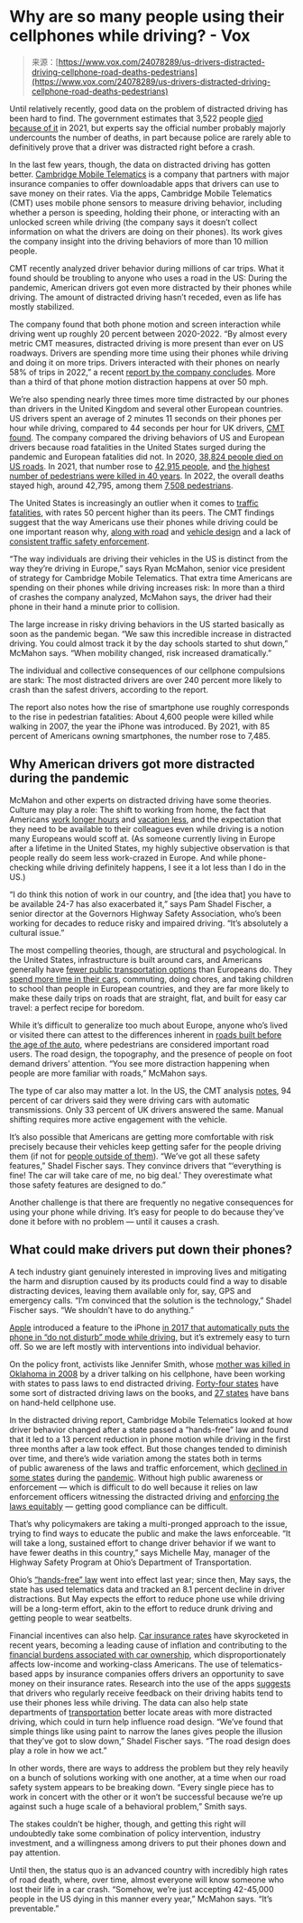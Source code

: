 <!--yml
category: 未分类
date: 2024-05-29 13:19:34
-->

# Why are so many people using their cellphones while driving? - Vox

> 来源：[https://www.vox.com/24078289/us-drivers-distracted-driving-cellphone-road-deaths-pedestrians](https://www.vox.com/24078289/us-drivers-distracted-driving-cellphone-road-deaths-pedestrians)

Until relatively recently, good data on the problem of distracted driving has been hard to find. The government estimates that 3,522 people [died because of it](https://www.nhtsa.gov/risky-driving/distracted-driving#:~:text=Distracted%20driving%20is%20dangerous%2C%20claiming,us%20keep%20America's%20roads%20safe.) in 2021, but experts say the official number probably majorly undercounts the number of deaths, in part because police are rarely able to definitively prove that a driver was distracted right before a crash. 

In the last few years, though, the data on distracted driving has gotten better. [Cambridge Mobile Telematics](https://www.cmtelematics.com/) is a company that partners with major insurance companies to offer downloadable apps that drivers can use to save money on their rates. Via the apps, Cambridge Mobile Telematics (CMT) uses mobile phone sensors to measure driving behavior, including whether a person is speeding, holding their phone, or interacting with an unlocked screen while driving (the company says it doesn’t collect information on what the drivers are doing on their phones). Its work gives the company insight into the driving behaviors of more than 10 million people.

CMT recently analyzed driver behavior during millions of car trips. What it found should be troubling to anyone who uses a road in the US: During the pandemic, American drivers got even more distracted by their phones while driving. The amount of distracted driving hasn’t receded, even as life has mostly stabilized. 

The company found that both phone motion and screen interaction while driving went up roughly 20 percent between 2020-2022\. “By almost every metric CMT measures, distracted driving is more present than ever on US roadways. Drivers are spending more time using their phones while driving and doing it on more trips. Drivers interacted with their phones on nearly 58% of trips in 2022,” a recent [report by the company concludes](https://www.cmtelematics.com/distracted-driving-report-2023/). More than a third of that phone motion distraction happens at over 50 mph. 

We’re also spending nearly three times more time distracted by our phones than drivers in the United Kingdom and several other European countries. US drivers spent an average of 2 minutes 11 seconds on their phones per hour while driving, compared to 44 seconds per hour for UK drivers, [CMT found](https://www.cmtelematics.com/distracted-driving/drivers-are-nearly-3x-less-distracted-in-the-uk-why/). The company compared the driving behaviors of US and European drivers because road fatalities in the United States surged during the pandemic and European fatalities did not. In 2020, [38,824 people died on US roads](https://www.nhtsa.gov/press-releases/2020-traffic-crash-data-fatalities). In 2021, that number rose to [42,915 people,](https://www.nhtsa.gov/press-releases/early-estimate-2021-traffic-fatalities) and [the highest number of pedestrians were killed in 40 years](/23178764/florida-us19-deadliest-pedestrian-fatality-crisis). In 2022, the overall deaths stayed high, around 42,795, among them [7,508 pedestrians](/23784549/pedestrian-deaths-traffic-safety-fatalities-governors-association). 

The United States is increasingly an outlier when it comes to [traffic fatalities](/culture/23496462/crisis-american-roads-pedestrian-traffic-deaths-safety), with rates 50 percent higher than its peers. The CMT findings suggest that the way Americans use their phones while driving could be one important reason why, [along with road](/23178764/florida-us19-deadliest-pedestrian-fatality-crisis) and [vehicle design](/23462548/allison-hart-pedestrian-deaths-suvs-deadliest-roads) and a lack of [consistent traffic safety enforcement](/23880418/traffic-safety-enforcement-tickets-rock-creek-crash).

“The way individuals are driving their vehicles in the US is distinct from the way they’re driving in Europe,” says Ryan McMahon, senior vice president of strategy for Cambridge Mobile Telematics. That extra time Americans are spending on their phones while driving increases risk: In more than a third of crashes the company analyzed, McMahon says, the driver had their phone in their hand a minute prior to collision.  

The large increase in risky driving behaviors in the US started basically as soon as the pandemic began. “We saw this incredible increase in distracted driving. You could almost track it by the day schools started to shut down,” McMahon says. “When mobility changed, risk increased dramatically.” 

The individual and collective consequences of our cellphone compulsions are stark: The most distracted drivers are over 240 percent more likely to crash than the safest drivers, according to the report. 

The report also notes how the rise of smartphone use roughly corresponds to the rise in pedestrian fatalities: About 4,600 people were killed while walking in 2007, the year the iPhone was introduced. By 2021, with 85 percent of Americans owning smartphones, the number rose to 7,485.

## Why American drivers got more distracted during the pandemic

McMahon and other experts on distracted driving have some theories. Culture may play a role: The shift to working from home, the fact that Americans [work longer hours](https://cepr.org/voxeu/columns/americans-do-work-more-europeans-please-dont-think-europeans-are-lazy) and [vacation less](https://www.cnbc.com/2023/08/25/66percent-of-americans-say-they-want-extended-european-style-vacation-policies-at-work.html#:~:text=While%20the%20average%20American%20is,passed%20in%20the%20early%201990s.), and the expectation that they need to be available to their colleagues even while driving is a notion many Europeans would scoff at. (As someone currently living in Europe after a lifetime in the United States, my highly subjective observation is that people really do seem less work-crazed in Europe. And while phone-checking while driving definitely happens, I see it a lot less than I do in the US.)  

“I do think this notion of work in our country, and [the idea that] you have to be available 24-7 has also exacerbated it,” says Pam Shadel Fischer, a senior director at the Governors Highway Safety Association, who’s been working for decades to reduce risky and impaired driving. “It’s absolutely a cultural issue.”

The most compelling theories, though, are structural and psychological. In the United States, infrastructure is built around cars, and Americans generally have [fewer public transportation options](/2015/8/10/9118199/public-transportation-subway-buses) than Europeans do. They [spend more time in their cars](https://www.bloomberg.com/news/articles/2014-02-04/9-reasons-the-u-s-ended-up-so-much-more-car-dependent-than-europe?sref=qYiz2hd0), commuting, doing chores, and taking children to school than people in European countries, and they are far more likely to make these daily trips on roads that are straight, flat, and built for easy car travel: a perfect recipe for boredom. 

While it’s difficult to generalize too much about Europe, anyone who’s lived or visited there can attest to the differences inherent in [roads built before the age of the auto](https://www.nytimes.com/2011/06/27/science/earth/27traffic.html), where pedestrians are considered important road users. The road design, the topography, and the presence of people on foot demand drivers’ attention. “You see more distraction happening when people are more familiar with roads,” McMahon says. 

The type of car also may matter a lot. In the US, the CMT analysis [notes](https://www.cmtelematics.com/distracted-driving/drivers-are-nearly-3x-less-distracted-in-the-uk-why/), 94 percent of car drivers said they were driving cars with automatic transmissions. Only 33 percent of UK drivers answered the same. Manual shifting requires more active engagement with the vehicle.

It’s also possible that Americans are getting more comfortable with risk precisely because their vehicles keep getting safer for the people driving them (if not for [people outside of them](/23462548/allison-hart-pedestrian-deaths-suvs-deadliest-roads)). “We’ve got all these safety features,” Shadel Fischer says. They convince drivers that “‘everything is fine! The car will take care of me, no big deal.’ They overestimate what those safety features are designed to do.” 

Another challenge is that there are frequently no negative consequences for using your phone while driving. It’s easy for people to do because they’ve done it before with no problem — until it causes a crash.

## What could make drivers put down their phones?

A tech industry giant genuinely interested in improving lives and mitigating the harm and disruption caused by its products could find a way to disable distracting devices, leaving them available only for, say, GPS and emergency calls. “I’m convinced that the solution is the technology,” Shadel Fischer says. “We shouldn’t have to do anything.” 

[Apple](/apple) introduced a feature to the iPhone [in 2017 that automatically puts the phone in “do not disturb” mode while driving,](https://www.drivencarguide.co.nz/news/iphone-will-soon-have-do-not-disturb-while-driving-mode/) but it’s extremely easy to turn off. So we are left mostly with interventions into individual behavior. 

On the policy front, activists like Jennifer Smith, whose [mother was killed in Oklahoma in 2008](https://www.nytimes.com/2009/07/19/technology/19distracted.html) by a driver talking on his cellphone, have been working with states to pass laws to end distracted driving. [Forty-four states](https://stopdistractions.org/) have some sort of distracted driving laws on the books, and [27 states](https://www.ncsl.org/transportation/distracted-driving-cellphone-use#:~:text=NCSL's%20Power%20BI%20Distracted%20Driving,hand%2Dheld%20cellphones%20while%20driving.) have bans on hand-held cellphone use.

In the distracted driving report, Cambridge Mobile Telematics looked at how driver behavior changed after a state passed a “hands-free” law and found that it led to a 13 percent reduction in phone motion while driving in the first three months after a law took effect. But those changes tended to diminish over time, and there’s wide variation among the states both in terms of public awareness of the laws and traffic enforcement, which [declined in some states](https://open.spotify.com/episode/19SNqGnqdF3aXbu26MGvm8) during the [pandemic](/23880418/traffic-safety-enforcement-tickets-rock-creek-crash). Without high public awareness or enforcement — which is difficult to do well because it relies on law enforcement officers witnessing the distracted driving and [enforcing the laws equitably](/23735896/racism-car-ownership-driving-violence-traffic-violations) — getting good compliance can be difficult. 

That’s why policymakers are taking a multi-pronged approach to the issue, trying to find ways to educate the public and make the laws enforceable. “It will take a long, sustained effort to change driver behavior if we want to have fewer deaths in this country,” says Michelle May, manager of the Highway Safety Program at Ohio’s Department of Transportation. 

Ohio’s [“hands-free” law](https://www.transportation.ohio.gov/phonesdown#:~:text=In%20Ohio%2C%20it%20is%20illegal,Speakerphone) went into effect last year; since then, May says, the state has used telematics data and tracked an 8.1 percent decline in driver distractions. But May expects the effort to reduce phone use while driving will be a long-term effort, akin to the effort to reduce drunk driving and getting people to wear seatbelts.

Financial incentives can also help. [Car insurance rates](/2024/2/21/24078362/inflation-car-insurance-distracted-driving-costs) have skyrocketed in recent years, becoming a leading cause of inflation and contributing to the [financial burdens associated with car ownership](/23753949/cars-cost-ownership-economy-repossession), which disproportionately affects low-income and working-class Americans. The use of telematics-based apps by insurance companies offers drivers an opportunity to save money on their insurance rates. Research into the use of the apps [suggests](https://m.cmtelematics.com/hubfs/CMT%20Study%20-%20UBI%20Engagement%20Impact.pdf) that drivers who regularly receive feedback on their driving habits tend to use their phones less while driving. The data can also help state departments of [transportation](/transportation) better locate areas with more distracted driving, which could in turn help influence road design. “We’ve found that simple things like using paint to narrow the lanes gives people the illusion that they’ve got to slow down,” Shadel Fischer says. “The road design does play a role in how we act.” 

In other words, there are ways to address the problem but they rely heavily on a bunch of solutions working with one another, at a time when our road safety system appears to be breaking down. “Every single piece has to work in concert with the other or it won’t be successful because we’re up against such a huge scale of a behavioral problem,” Smith says. 

The stakes couldn’t be higher, though, and getting this right will undoubtedly take some combination of policy intervention, industry investment, and a willingness among drivers to put their phones down and pay attention. 

Until then, the status quo is an advanced country with incredibly high rates of road death, where, over time, almost everyone will know someone who lost their life in a car crash. “Somehow, we’re just accepting 42-45,000 people in the US dying in this manner every year,” McMahon says. “It’s preventable.”
